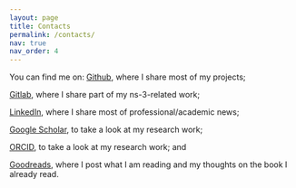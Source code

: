 ```yaml
---
layout: page
title: Contacts
permalink: /contacts/
nav: true
nav_order: 4
---
```


You can find me on:
[Github](https://github.com/pagmatt), where I share most of my projects;

[Gitlab](https://gitlab.com/pagmatt), where I share part of my ns-3-related work;

[LinkedIn](https://www.linkedin.com/in/matteo-pagin-4a7b82171/), where I share most of professional/academic news;

[Google Scholar](https://scholar.google.com/citations?user=VDBFuXgAAAAJ&hl=en), to take a look at my research work;

[ORCID](https://orcid.org/0000-0002-3796-6859), to take a look at my research work; and

[Goodreads](https://www.goodreads.com/user/show/89419170-matteo), where I post what I am reading and my thoughts on the book I already read.

